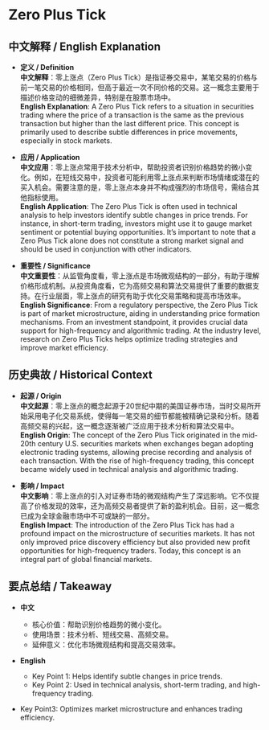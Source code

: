 # Zero Plus Tick

## 中文解释 / English Explanation

* **定义 / Definition**  
  **中文解释**：零上涨点（Zero Plus Tick）是指证券交易中，某笔交易的价格与前一笔交易的价格相同，但高于最近一次不同价格的交易。这一概念主要用于描述价格变动的细微差异，特别是在股票市场中。  
  **English Explanation**: A Zero Plus Tick refers to a situation in securities trading where the price of a transaction is the same as the previous transaction but higher than the last different price. This concept is primarily used to describe subtle differences in price movements, especially in stock markets.

* **应用 / Application**  
  **中文应用**：零上涨点常用于技术分析中，帮助投资者识别价格趋势的微小变化。例如，在短线交易中，投资者可能利用零上涨点来判断市场情绪或潜在的买入机会。需要注意的是，零上涨点本身并不构成强烈的市场信号，需结合其他指标使用。  
  **English Application**: The Zero Plus Tick is often used in technical analysis to help investors identify subtle changes in price trends. For instance, in short-term trading, investors might use it to gauge market sentiment or potential buying opportunities. It’s important to note that a Zero Plus Tick alone does not constitute a strong market signal and should be used in conjunction with other indicators.

* **重要性 / Significance**  
  **中文重要性**：从监管角度看，零上涨点是市场微观结构的一部分，有助于理解价格形成机制。从投资角度看，它为高频交易和算法交易提供了重要的数据支持。在行业层面，零上涨点的研究有助于优化交易策略和提高市场效率。  
  **English Significance**: From a regulatory perspective, the Zero Plus Tick is part of market microstructure, aiding in understanding price formation mechanisms. From an investment standpoint, it provides crucial data support for high-frequency and algorithmic trading. At the industry level, research on Zero Plus Ticks helps optimize trading strategies and improve market efficiency.

## 历史典故 / Historical Context

* **起源 / Origin**  
  **中文起源**：零上涨点的概念起源于20世纪中期的美国证券市场，当时交易所开始采用电子化交易系统，使得每一笔交易的细节都能被精确记录和分析。随着高频交易的兴起，这一概念逐渐被广泛应用于技术分析和算法交易中。  
  **English Origin**: The concept of the Zero Plus Tick originated in the mid-20th century U.S. securities markets when exchanges began adopting electronic trading systems, allowing precise recording and analysis of each transaction. With the rise of high-frequency trading, this concept became widely used in technical analysis and algorithmic trading.

* **影响 / Impact**  
  **中文影响**：零上涨点的引入对证券市场的微观结构产生了深远影响。它不仅提高了价格发现的效率，还为高频交易者提供了新的盈利机会。目前，这一概念已成为全球金融市场中不可或缺的一部分。  
  **English Impact**: The introduction of the Zero Plus Tick has had a profound impact on the microstructure of securities markets. It has not only improved price discovery efficiency but also provided new profit opportunities for high-frequency traders. Today, this concept is an integral part of global financial markets.

## 要点总结 / Takeaway

* **中文**  
  - 核心价值：帮助识别价格趋势的微小变化。
  - 使用场景：技术分析、短线交易、高频交易。
  - 延伸意义：优化市场微观结构和提高交易效率。

* **English**  
  - Key Point 1: Helps identify subtle changes in price trends.
  - Key Point 2: Used in technical analysis, short-term trading, and high-frequency trading.
- Key Point3: Optimizes market microstructure and enhances trading efficiency.